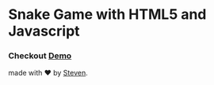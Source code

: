 # Snake Game with HTML5 and Javascript
### Checkout [Demo](https://iamstevendao.github.io/snake/)

made with :heart: by [Steven](https://github.com/iamstevendao).
